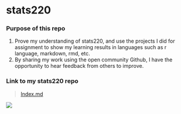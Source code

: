 # stats220
### Purpose of this repo
1. Prove my understanding of stats220, and use the projects I did for assignment to show my learning results in languages such as r language, markdown, rmd, etc.
2. By sharing my work using the open community Github, I have the opportunity to hear feedback from others to improve.

### Link to my stats220 repo
>[Index.md](https://github.com/LeyanCao/stats220/edit/main/index.md)

![](https://img.buzzfeed.com/buzzfeed-static/static/2017-03/7/22/asset/buzzfeed-prod-fastlane-01/sub-buzz-16013-1488942228-1.png?downsize=700%3A%2A&output-quality=auto&output-format=auto)
